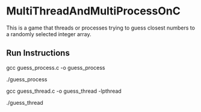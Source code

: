 # MultiThreadAndMultiProcessOnC
This is a game that threads or processes trying to guess closest numbers to a randomly selected integer array. 

## Run Instructions
gcc guess_process.c -o guess_process

./guess_process


gcc guess_thread.c -o guess_thread -lpthread

./guess_thread

